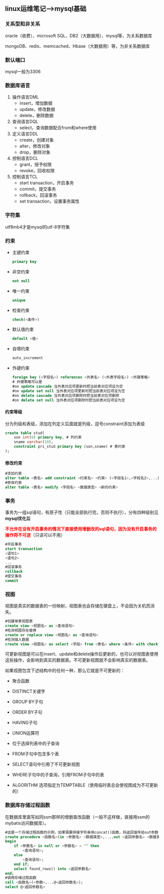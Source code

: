## linux运维笔记-->mysql基础

### 关系型和非关系

oracle（收费）、microsoft SQL、DB2（大数据用）、mysql等，为关系数据库

mongoDB、redis、memcached、Hbase（大数据用）等，为非关系数据库

### 默认端口

mysql一般为3306

### 数据库语言

1. 操作语言DML
   - insert，增加数据
   - update，修改数据
   - delete，删除数据
2. 查询语言DQL
   - select，查询数据配合from和where使用
3. 定义语言DDL
   - create，创建对象
   - alter，修改对象
   - drop，删除对象
4. 控制语言DCL
   - grant，授予权限
   - revoke，回收权限
5. 控制语言TCL
   - start transaction，开启事务
   - commit，提交事务
   - rollback，回滚事务
   - set transaction，设置事务属性

### 字符集

utf8mb4才是mysql的utf-8字符集

### 约束

- 主键约束

  ```sql
  primary key
  ```

- 非空约束

  ```sql
  not null
  ```

- 唯一约束

  ```sql
  unique
  ```

- 检查约束

  ```sql
  check(<条件>)
  ```

- 默认值约束

  ```sql
  default <值>
  ```

- 自增约束

  ```sql
  auto_increment
  ```

- 外键约束

  ```sql
  foreign key (<字段名>) references <外表名> (<外表字段名>) <外键策略>
  # 外键策略可以是
  #on update cascade 当外表对应项更新时把当前表对应项设为空
  #on update set null 当外表对应项更新时把当前表对应项设为空
  #on delete cascade 当外表对应项删除时把当前表对应项删除
  #on delete set null 当外表对应项删除时把当前表对应项设为空
  ```

#### 约束等级

分为列级和表级，添加在列定义后面就是列级，逗号constraint添加为表级

```sql
create table stud(
    son int(6) primary key, # 列约束
    sname varchar(10),
    constraint pri_stud primary key (son,sname) # 表约束
);

```

#### 修改约束

```sql
#添加约束
alter table <表名> add constraint <约束名> <约束> (<字段名1>,<字段名2>,...);
#修改约束
alter table <表名> modify <字段名> <数据类型> <新的约束>
```

### 事务

事务为一组sql语句，有原子性（只能全部执行完，否则不执行），分有四种级别见**mysql优化**篇

<font color=red>**不允许在没有开启事务的情况下直接使用增删改的sql语句，因为没有开启事务的操作将不可逆**</font>（只读可以不用）

```sql
#开启事务
start transaction
<语句1>
<语句2>
...
#回滚事务
rollback
#提交事务
commit
```

### 视图

视图是真实的数据表的一份映射，视图表也会存储在硬盘上，不会因为关机而消失。

```sql
#创建单表视图表
create view <视图名> as <查询语句>
#检测视图存在替换
create or replace view <视图名> as <查询语句>
#检测插入数据
create view <视图名> as select <字段> from <表名> where <条件> with check option
```

可更新视图是可以在insert、update和delete操作后更新的，也可以对视图表使用这些操作，会影响到真实的数据表。不可更新视图就不会影响真实的数据表。

如果视图包含下述结构中的任何一种，那么它就是不可更新的：

- 聚合函数

- DISTINCT关键字

- GROUP BY子句

- ORDER BY子句

- HAVING子句

- UNION运算符

- 位于选择列表中的子查询

- FROM子句中包含多个表

- SELECT语句中引用了不可更新视图

- WHERE子句中的子查询，引用FROM子句中的表

- ALGORITHM 选项指定为TEMPTABLE（使用临时表总会使视图成为不可更新的）

### 数据库存储过程函数

在数据库里面写如同ssm那样的增删查改函数（一般不这样做，直接用ssm的mybatis访问数据库）。

```sql
#这是一个存储过程函数的示例，如果需要拼接字符串用concat()函数，将返回值传给out参数
create procedure <函数名>(in <参数名> <数据类型>,...,out <返回参数名> <数据类型>)
begin
	if <参数名> is null or <参数名> = "" then
		<查询语句>;
	else
		<查询语句>;
	end if;
	select found_rows() into <返回参数名>
end;
#调用存储过程函数
call <函数名>(<参数>,...@<返回参数名>);
select @<返回参数名>
```



